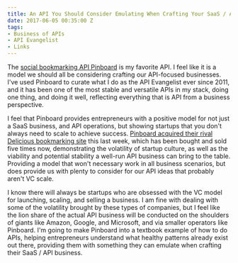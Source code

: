 ```yaml
---
title: An API You Should Consider Emulating When Crafting Your SaaS / API Business
date: 2017-06-05 00:35:00 Z
tags:
- Business of APIs
- API Evangelist
- Links
---
```


The [social bookmarking API Pinboard](https://pinboard.in/u:kinlane) is my favorite API. I feel like it is a model we should all be considering crafting our API-focused businesses. I've used Pinboard to curate what I do as the API Evangelist ever since 2011, and it has been one of the most stable and versatile APIs in my stack, doing one thing, and doing it well, reflecting everything that is API from a business perspective.

I feel that Pinboard provides entrepreneurs with a positive model for not just a SaaS business, and API operations, but showing startups that you don't always need to scale to achieve success. [Pinboard acquired their rival Delicious bookmarking site](https://blog.pinboard.in/2017/06/pinboard_acquires_delicious/) this last week, which has been bought and sold five times now, demonstrating the volatility of startup culture, as well as the viability and potential stability a well-run API business can bring to the table. Providing a model that won't necessary work in all business scenarios, but does provide us with plenty to consider for our API ideas that probably aren't VC scale.

I know there will always be startups who are obsessed with the VC model for launching, scaling, and selling a business. I am fine with dealing with some of the volatility brought by these types of companies, but I feel like the lion share of the actual API business will be conducted on the shoulders of giants like Amazon, Google, and Microsoft, and via smaller operators like Pinboard. I'm going to make Pinboard into a textbook example of how to do APIs, helping entrepreneurs understand what healthy patterns already exist out there, providing them with something they can emulate when crafting their SaaS / API business.